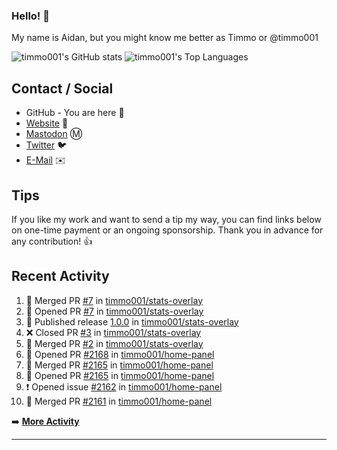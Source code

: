 ### Hello! 👋

My name is Aidan, but you might know me better as Timmo or @timmo001

![timmo001's GitHub stats](https://github-readme-stats.vercel.app/api?username=timmo001&theme=transparent&show_icons=true&hide_border=true&count_private=true&hide=contribs)
![timmo001's Top Languages](https://github-readme-stats.vercel.app/api/top-langs/?username=timmo001&theme=transparent&show_icons=true&hide_border=true&count_private=true&langs_count=8&layout=compact)

## Contact / Social

- GitHub - You are here 👋
- [Website](https://timmo.dev) 📙
- <a href="https://fosstodon.org/@timmo" rel="me" target="_blank">Mastodon</a> Ⓜ️
- [Twitter](https://twitter.com/timmo001) 🐦
- [E-Mail](mailto:aidan@timmo.dev) ✉️

## Tips

If you like my work and want to send a tip my way, you can find links below on one-time payment or an ongoing sponsorship. Thank you in advance for any contribution! 👍

## Recent Activity

<!--START_SECTION:activity-->
1. 🎉 Merged PR [#7](https://github.com/timmo001/stats-overlay/pull/7) in [timmo001/stats-overlay](https://github.com/timmo001/stats-overlay)
2. 💪 Opened PR [#7](https://github.com/timmo001/stats-overlay/pull/7) in [timmo001/stats-overlay](https://github.com/timmo001/stats-overlay)
3. 🚀 Published release [1.0.0](https://github.com/1.0.0) in [timmo001/stats-overlay](https://github.com/timmo001/stats-overlay)
4. ❌ Closed PR [#3](https://github.com/timmo001/stats-overlay/pull/3) in [timmo001/stats-overlay](https://github.com/timmo001/stats-overlay)
5. 🎉 Merged PR [#2](https://github.com/timmo001/stats-overlay/pull/2) in [timmo001/stats-overlay](https://github.com/timmo001/stats-overlay)
6. 💪 Opened PR [#2168](https://github.com/timmo001/home-panel/pull/2168) in [timmo001/home-panel](https://github.com/timmo001/home-panel)
7. 🎉 Merged PR [#2165](https://github.com/timmo001/home-panel/pull/2165) in [timmo001/home-panel](https://github.com/timmo001/home-panel)
8. 💪 Opened PR [#2165](https://github.com/timmo001/home-panel/pull/2165) in [timmo001/home-panel](https://github.com/timmo001/home-panel)
9. ❗️ Opened issue [#2162](https://github.com/timmo001/home-panel/issues/2162) in [timmo001/home-panel](https://github.com/timmo001/home-panel)
10. 🎉 Merged PR [#2161](https://github.com/timmo001/home-panel/pull/2161) in [timmo001/home-panel](https://github.com/timmo001/home-panel)
<!--END_SECTION:activity-->

➡️  **[More Activity](/RECENT-ACTIVITY.md)**

---

[sponsor-badge]: https://github.com/timmo001/timmo001/blob/master/sponsor.png?raw=true
[sponsor]: https://github.com/sponsors/timmo001?o=esc
